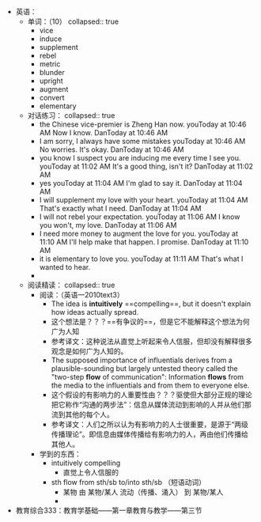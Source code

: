 - 英语：
	- 单词：（10）
	  collapsed:: true
		- vice
		- induce
		- supplement
		- rebel
		- metric
		- blunder
		- upright
		- augment
		- convert
		- elementary
	- 对话练习：
	  collapsed:: true
		- the Chinese vice-premier is Zheng Han now.
		  youToday at 10:46 AM
		  Now I know.
		  DanToday at 10:46 AM
		- I am sorry, I always have some mistakes
		  youToday at 10:46 AM
		  No worries. It's okay.
		  DanToday at 10:46 AM
		- you know I suspect you are inducing me every time I see you.
		  youToday at 11:02 AM
		  It's a good thing, isn't it?
		  DanToday at 11:02 AM
		- yes
		  youToday at 11:04 AM
		  I'm glad to say it.
		  DanToday at 11:04 AM
		- I will supplement my love with your heart.
		  youToday at 11:04 AM
		  That's exactly what I need.
		  DanToday at 11:04 AM
		- I will not rebel your expectation.
		  youToday at 11:06 AM
		  I know you won't, my love.
		  DanToday at 11:06 AM
		- I need more money to augment the love for you.
		  youToday at 11:10 AM
		  I'll help make that happen. I promise.
		  DanToday at 11:10 AM
		- it is elementary to love you.
		  youToday at 11:11 AM
		  That's what I wanted to hear.
		-
	- 阅读精读：
	  collapsed:: true
		- 阅读：（英语一2010text3）
			- The idea is **intuitively** ==compelling==, but it doesn't explain how ideas actually spread.
			- 这个想法是？？？==有争议的==，但是它不能解释这个想法为何广为人知
			- 参考译文：这种说法从直觉上听起来令人信服，但却没有解释很多观念是如何广为人知的。
			- The supposed importance of influentials derives from a plausible-sounding but largely untested theory called the "two-step **flow** of communication": Information **flows** from the media to the influentials and from them to everyone else.
			- 这个假设的有影响力的人重要性由？？？驱使但大部分正规的理论把它称作“沟通的两步法”：信息从媒体流动到影响的人并从他们那流到其他的每个人。
			- 参考译文：人们之所以认为有影响力的人士很重要，是源于“两级传播理论”。即信息由媒体传播给有影响力的人，再由他们传播给其他人。
		- 学到的东西：
			- intuitively compelling
				- 直觉上令人信服的
			- sth flow from sth/sb to/into sth/sb （短语动词）
				- 某物   由   某物/某人   流动（传播、涌入） 到 某物/某人
				-
- 教育综合333：教育学基础——第一章教育与教学——第三节